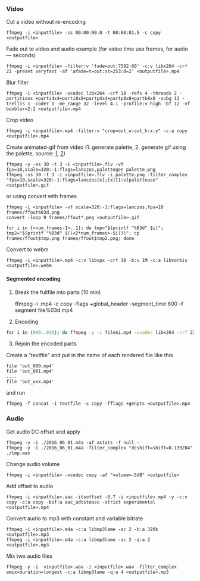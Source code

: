 ### Video

Cut a video without re-encoding

    ffmpeg -i <inputfile> -ss 00:00:00.0 -t 00:00:01.5 -c copy <outputfile>

Fade out to video and audio example (for video time use frames, for audio — seconds)

    ffmpeg -i <inputfile> -filter:v 'fade=out:7582:60' -c:v libx264 -crf 21 -preset veryfast -af 'afade=t=out:st=253:d=2' <outputfile>.mp4

Blur filter

    ffmpeg -i <inputfile> -vcodec libx264 -crf 18 -refs 4 -threads 2 -partitions +parti4x4+parti8x8+partp4x4+partp8x8+partb8x8 -subq 12 -trellis 1 -coder 1 -me_range 32 -level 4.1 -profile:v high -bf 12 -vf boxblur=2:2 <outputfile>.mp4

Crop video

    ffmpeg -i <inputfile>.mp4 -filter:v "crop=out_w:out_h:x:y" -c:a copy <outputfile>.mp4

Create animated-gif from video (1. generate palette, 2. generate gif using the palette, source: [1](http://superuser.com/questions/556029/how-do-i-convert-a-video-to-gif-using-ffmpeg-with-reasonable-quality), [2](http://blog.pkh.me/p/21-high-quality-gif-with-ffmpeg.html))

    ffmpeg -y -ss 30 -t 3 -i <inputfile>.flv -vf fps=10,scale=320:-1:flags=lanczos,palettegen palette.png
    ffmpeg -ss 30 -t 3 -i <inputfile>.flv -i palette.png -filter_complex "fps=10,scale=320:-1:flags=lanczos[x];[x][1:v]paletteuse" <outputfile>.gif

or using convert with frames

    ffmpeg -i <inputfile> -vf scale=320:-1:flags=lanczos,fps=10 frames/ffout%03d.png
    convert -loop 0 frames/ffout*.png <outputfile>.gif

    for i in {<num_frames-1>..1}; do tmp="$(printf "%03d" $i)"; tmp2="$(printf "%03d" $((<2*num_frames>-$i)))"; cp frames/ffout$tmp.png frames/ffout$tmp2.png; done

Convert to webm

    ffmpeg -i <inputfile>.mp4 -c:v libvpx -crf 10 -b:v 1M -c:a libvorbis <outputfile>.webm

#### Segmented encoding 

1. Break the fullfile into parts (10 min)

    ffmpeg -i <inputfile>.mp4 -c copy -flags +global_header -segment_time 600 -f segment file%03d.mp4

2. Encoding

```bash
for i in {000..010}; do ffmpeg -y -i file$i.mp4 -vcodec libx264 -crf 22 -refs 6 -threads 1 -partitions +parti4x4+parti8x8+partp4x4+partp8x8+partb8x8 -subq 12 -trellis 1 -coder 1 -me_range 32 -level 4.1 -profile:v high -bf 12 -r 30 -vf scale=1280:720 -acodec libfaac -ac 2 -ab 160k -ar 48000 -strict experimental out_$i.mp4; done
```

3. Rejoin the encoded parts

Create a "textfile" and put in the name of each rendered file like this

```
file 'out_000.mp4'
file 'out_001.mp4'
.... 
file 'out_xxx.mp4'
```

and run

    ffmpeg -f concat -i textfile -c copy -fflags +genpts <outputfile>.mp4


### Audio

Get audio DC offset and apply

    ffmpeg -y -i ./2016_06_01.m4a -af astats -f null -
    ffmpeg -y -i ./2016_06_01.m4a -filter_complex "dcshift=shift=0.139284" ./tmp.wav

Change audio volume

    ffmpeg -i <inputfile> -vcodec copy -af "volume=-5dB" <outputfile>

Add offset to audio

    ffmpeg -i <inputfile>.aac -itsoffset -0.7 -i <inputfile>.mp4 -y -c:v copy -c:a copy -bsf:a aac_adtstoasc -strict experimental <outputfile>.mp4

Convert audio to mp3 with constant and variable bitrate

    ffmpeg -i <inputfile>.m4a -c:a libmp3lame -ac 2 -b:a 320k <outputfile>.mp3
    ffmpeg -i <inputfile>.m4a -c:a libmp3lame -ac 2 -q:a 2 <outputfile>.mp3

Mix two audio files

    ffmpeg -y -i  <inputfile>.wav -i <inputfile>.wav -filter_complex amix=duration=longest -c:a libmp3lame -q:a 4 <outputfile>.mp3
